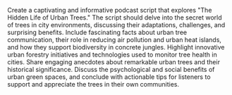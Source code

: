 Create a captivating and informative podcast script that explores "The Hidden Life of Urban Trees." The script should delve into the secret world of trees in city environments, discussing their adaptations, challenges, and surprising benefits. Include fascinating facts about urban tree communication, their role in reducing air pollution and urban heat islands, and how they support biodiversity in concrete jungles. Highlight innovative urban forestry initiatives and technologies used to monitor tree health in cities. Share engaging anecdotes about remarkable urban trees and their historical significance. Discuss the psychological and social benefits of urban green spaces, and conclude with actionable tips for listeners to support and appreciate the trees in their own communities.